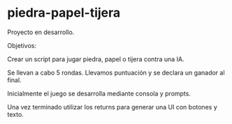 # piedra-papel-tijera

Proyecto en desarrollo.

Objetivos: 

Crear un script para jugar piedra, papel o tijera contra una IA.

Se llevan a cabo 5 rondas. Llevamos puntuación y se declara un ganador al final.

Inicialmente el juego se desarrolla mediante consola y prompts.

Una vez terminado utilizar los returns para generar una UI con botones y texto.